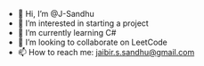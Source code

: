 - 👋 Hi, I’m @J-Sandhu
- 👀 I’m interested in starting a project
- 🌱 I’m currently learning C#
- 💞️ I’m looking to collaborate on LeetCode
- 📫 How to reach me: jaibir.s.sandhu@gmail.com

<!---
J-Sandhu/J-Sandhu is a ✨ special ✨ repository because its `README.md` (this file) appears on your GitHub profile.
You can click the Preview link to take a look at your changes.
--->
